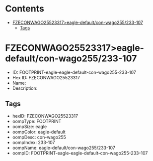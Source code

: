 



Contents
========

* [FZECONWAGO25523317>eagle-default/con-wago255/233-107](#fzeconwago25523317eagle-defaultcon-wago255233-107)
	* [Tags](#tags)

# FZECONWAGO25523317>eagle-default/con-wago255/233-107

- ID: FOOTPRINT-eagle-eagle-default-con-wago255-233-107
- Hex ID: FZECONWAGO25523317
- Name: 
- Description: 

## Tags

- hexID: FZECONWAGO25523317
- oompType: FOOTPRINT
- oompSize: eagle
- oompColor: eagle-default
- oompDesc: con-wago255
- oompIndex: 233-107
- oompName: eagle-default/con-wago255/233-107
- oompID: FOOTPRINT-eagle-eagle-default-con-wago255-233-107
